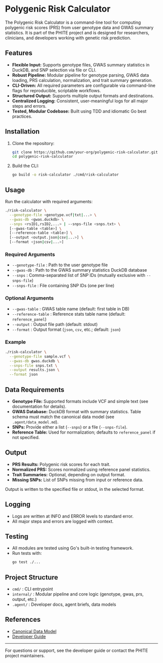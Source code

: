 # Polygenic Risk Calculator

The Polygenic Risk Calculator is a command-line tool for computing polygenic risk scores (PRS) from user genotype data and GWAS summary statistics. It is part of the PHITE project and is designed for researchers, clinicians, and developers working with genetic risk prediction.

## Features

- **Flexible Input:** Supports genotype files, GWAS summary statistics in DuckDB, and SNP selection via file or CLI.
- **Robust Pipeline:** Modular pipeline for genotype parsing, GWAS data loading, PRS calculation, normalization, and trait summary generation.
- **CLI-Driven:** All required parameters are configurable via command-line flags for reproducible, scriptable workflows.
- **Structured Output:** Supports multiple output formats and destinations.
- **Centralized Logging:** Consistent, user-meaningful logs for all major steps and errors.
- **Tested, Modular Codebase:** Built using TDD and idiomatic Go best practices.

## Installation

1. Clone the repository:
   ```sh
   git clone https://github.com/your-org/polygenic-risk-calculator.git
   cd polygenic-risk-calculator
   ```
2. Build the CLI:
   ```sh
   go build -o risk-calculator ./cmd/risk-calculator
   ```

## Usage

Run the calculator with required arguments:

```sh
./risk-calculator \
  --genotype-file <genotype.vcf|txt|...> \
  --gwas-db <gwas.duckdb> \
  --snps <rsID1,rsID2,...> | --snps-file <snps.txt> \
  [--gwas-table <table>] \
  [--reference-table <table>] \
  [--output <output.json|csv|...>] \
  [--format <json|csv|...>]
```

### Required Arguments
- `--genotype-file`   : Path to the user genotype file
- `--gwas-db`         : Path to the GWAS summary statistics DuckDB database
- `--snps`            : Comma-separated list of SNP IDs (mutually exclusive with `--snps-file`)
- `--snps-file`       : File containing SNP IDs (one per line)

### Optional Arguments
- `--gwas-table`      : GWAS table name (default: first table in DB)
- `--reference-table` : Reference stats table name (default: `reference_panel`)
- `--output`          : Output file path (default: stdout)
- `--format`          : Output format (`json`, `csv`, etc.; default: `json`)

### Example

```sh
./risk-calculator \
  --genotype-file sample.vcf \
  --gwas-db gwas.duckdb \
  --snps-file snps.txt \
  --output results.json \
  --format json
```

## Data Requirements
- **Genotype File:** Supported formats include VCF and simple text (see documentation for details).
- **GWAS Database:** DuckDB format with summary statistics. Table schema must match the canonical data model (see `.agent/data_model.md`).
- **SNPs:** Provide either a list (`--snps`) or a file (`--snps-file`).
- **Reference Table:** Used for normalization; defaults to `reference_panel` if not specified.

## Output
- **PRS Results:** Polygenic risk scores for each trait.
- **Normalized PRS:** Scores normalized using reference panel statistics.
- **Trait Summaries:** Optional, depending on output format.
- **Missing SNPs:** List of SNPs missing from input or reference data.

Output is written to the specified file or stdout, in the selected format.

## Logging
- Logs are written at INFO and ERROR levels to standard error.
- All major steps and errors are logged with context.

## Testing
- All modules are tested using Go's built-in testing framework.
- Run tests with:
  ```sh
  go test ./...
  ```

## Project Structure
- `cmd/`      : CLI entrypoint
- `internal/` : Modular pipeline and core logic (genotype, gwas, prs, output, etc.)
- `.agent/`   : Developer docs, agent briefs, data models

## References
- [Canonical Data Model](.agent/data_model.md)
- [Developer Guide](.agent/README.md)

---
For questions or support, see the developer guide or contact the PHITE project maintainers.
